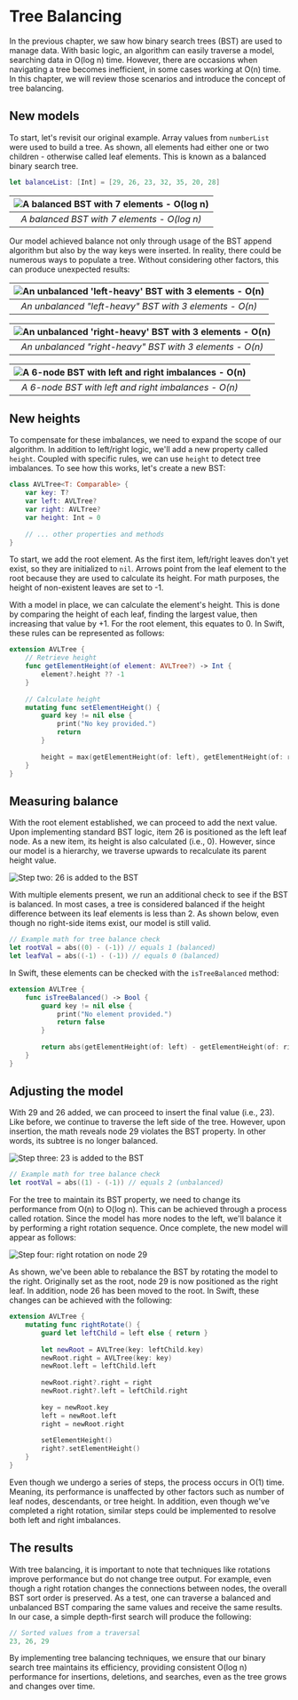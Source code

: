 # Tree Balancing

In the previous chapter, we saw how binary search trees (BST) are used to manage data. With basic logic, an algorithm can easily traverse a model, searching data in O(log n) time. However, there are occasions when navigating a tree becomes inefficient, in some cases working at O(n) time. In this chapter, we will review those scenarios and introduce the concept of tree balancing.

## New models

To start, let's revisit our original example. Array values from `numberList` were used to build a tree. As shown, all elements had either one or two children - otherwise called leaf elements. This is known as a balanced binary search tree.

```swift
let balanceList: [Int] = [29, 26, 23, 32, 35, 20, 28]
```

| <img src="../images/bst_balanced.png" alt="A balanced BST with 7 elements - O(log n)" style="display: block; margin: auto;"> |
|:----------------------------------------------------------------------------------------------------------------------------:|
|                                         *A balanced BST with 7 elements - O(log n)*                                          |

Our model achieved balance not only through usage of the BST append algorithm but also by the way keys were inserted. In reality, there could be numerous ways to populate a tree. Without considering other factors, this can produce unexpected results:

| <img src="../images/bst_u_left.png" alt="An unbalanced 'left-heavy' BST with 3 elements - O(n)" style="display: block; margin: auto;"> |
|:--------------------------------------------------------------------------------------------------------------------------------------:|
|                                        *An unbalanced "left-heavy" BST with 3 elements - O(n)*                                         |

| <img src="../images/1427666709409.png" alt="An unbalanced 'right-heavy' BST with 3 elements - O(n)" style="display: block; margin: auto;"> |
|:------------------------------------------------------------------------------------------------------------------------------------------:|
|                                          *An unbalanced "right-heavy" BST with 3 elements - O(n)*                                          |

| <img src="../images/1427667593935.png" alt="A 6-node BST with left and right imbalances - O(n)" style="display: block; margin: auto;"> |
|:--------------------------------------------------------------------------------------------------------------------------------------:|
|                                          *A 6-node BST with left and right imbalances - O(n)*                                          |

## New heights

To compensate for these imbalances, we need to expand the scope of our algorithm. In addition to left/right logic, we'll add a new property called `height`. Coupled with specific rules, we can use `height` to detect tree imbalances. To see how this works, let's create a new BST:

```swift
class AVLTree<T: Comparable> {
    var key: T?
    var left: AVLTree?
    var right: AVLTree?
    var height: Int = 0
    
    // ... other properties and methods
}
```

To start, we add the root element. As the first item, left/right leaves don't yet exist, so they are initialized to `nil`. Arrows point from the leaf element to the root because they are used to calculate its height. For math purposes, the height of non-existent leaves are set to -1.

With a model in place, we can calculate the element's height. This is done by comparing the height of each leaf, finding the largest value, then increasing that value by +1. For the root element, this equates to 0. In Swift, these rules can be represented as follows:

```swift
extension AVLTree {
    // Retrieve height
    func getElementHeight(of element: AVLTree?) -> Int {
        element?.height ?? -1
    }
    
    // Calculate height
    mutating func setElementHeight() {
        guard key != nil else {
            print("No key provided.")
            return
        }
        
        height = max(getElementHeight(of: left), getElementHeight(of: right)) + 1
    }
}
```

## Measuring balance

With the root element established, we can proceed to add the next value. Upon implementing standard BST logic, item 26 is positioned as the left leaf node. As a new item, its height is also calculated (i.e., 0). However, since our model is a hierarchy, we traverse upwards to recalculate its parent height value.

![Step two: 26 is added to the BST](bst_step_two.png)

With multiple elements present, we run an additional check to see if the BST is balanced. In most cases, a tree is considered balanced if the height difference between its leaf elements is less than 2. As shown below, even though no right-side items exist, our model is still valid.

```swift
// Example math for tree balance check
let rootVal = abs((0) - (-1)) // equals 1 (balanced)
let leafVal = abs((-1) - (-1)) // equals 0 (balanced)
```

In Swift, these elements can be checked with the `isTreeBalanced` method:

```swift
extension AVLTree {
    func isTreeBalanced() -> Bool {
        guard key != nil else {
            print("No element provided.")
            return false
        }
        
        return abs(getElementHeight(of: left) - getElementHeight(of: right)) <= 1
    }
}
```

## Adjusting the model

With 29 and 26 added, we can proceed to insert the final value (i.e., 23). Like before, we continue to traverse the left side of the tree. However, upon insertion, the math reveals node 29 violates the BST property. In other words, its subtree is no longer balanced.

![Step three: 23 is added to the BST](bst_step_three.png)

```swift
// Example math for tree balance check
let rootVal = abs((1) - (-1)) // equals 2 (unbalanced)
```

For the tree to maintain its BST property, we need to change its performance from O(n) to O(log n). This can be achieved through a process called rotation. Since the model has more nodes to the left, we'll balance it by performing a right rotation sequence. Once complete, the new model will appear as follows:

![Step four: right rotation on node 29](bst_step_four.png)

As shown, we've been able to rebalance the BST by rotating the model to the right. Originally set as the root, node 29 is now positioned as the right leaf. In addition, node 26 has been moved to the root. In Swift, these changes can be achieved with the following:

```swift
extension AVLTree {
    mutating func rightRotate() {
        guard let leftChild = left else { return }
        
        let newRoot = AVLTree(key: leftChild.key)
        newRoot.right = AVLTree(key: key)
        newRoot.left = leftChild.left
        
        newRoot.right?.right = right
        newRoot.right?.left = leftChild.right
        
        key = newRoot.key
        left = newRoot.left
        right = newRoot.right
        
        setElementHeight()
        right?.setElementHeight()
    }
}
```

Even though we undergo a series of steps, the process occurs in O(1) time. Meaning, its performance is unaffected by other factors such as number of leaf nodes, descendants, or tree height. In addition, even though we've completed a right rotation, similar steps could be implemented to resolve both left and right imbalances.

## The results

With tree balancing, it is important to note that techniques like rotations improve performance but do not change tree output. For example, even though a right rotation changes the connections between nodes, the overall BST sort order is preserved. As a test, one can traverse a balanced and unbalanced BST comparing the same values and receive the same results. In our case, a simple depth-first search will produce the following:

```swift
// Sorted values from a traversal
23, 26, 29
```

By implementing tree balancing techniques, we ensure that our binary search tree maintains its efficiency, providing consistent O(log n) performance for insertions, deletions, and searches, even as the tree grows and changes over time.